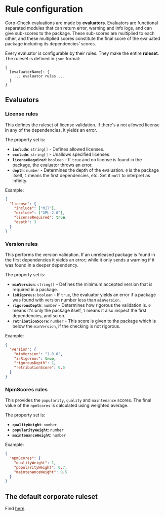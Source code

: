 # Rule configuration

Corp-Check evaluations are made by **evaluators**. Evaluators are functional separated modules that can return error, warning and info logs, and can give sub-scores to the package. These sub-scores are multiplied to each other, and these multiplied scores constitute the final score of the evaluated package including its dependencies' scores.

Every evaluator is configurable by their rules. They make the entire **ruleset**. The ruleset is defined in `json` format:

```
{
  [evaluatorName]: {
    ... evaluator rules ...
  }
}
```

## Evaluators

### License rules

This defines the ruleset of license validation. If there's a not allowed license in any of the dependencies, it yields an error.

The property set is:

- **`include`**: `string[]` - Defines allowed licenses.
- **`exclude`**: `string[]` - Unallows specified licenses.
- **`licenseRequired`**: `boolean` - If `true` and no license is found in the package, the evaluator throws an error.
- **`depth`**: `number` - Determines the depth of the evaluation. `0` is the package itself, `1` means the first dependencies, etc. Set it `null` to interpret as infinity.

Example:

```json
{
  "license": {
    "include": ["MIT"],
    "exclude": ["GPL-2.0"],
    "licenseRequired": true,
    "depth": 3
  }
}
```

### Version rules

This performs the version validation. If an unreleased package is found in the first dependencies it yields an error; while it only sends a warning if it was found in a deeper dependency.

The property set is:

- **`minVersion`**: `string[]` - Defines the minimum accepted version that is required in a package.
- **`isRigorous`**: `boolean` - If `true`, the evaluator yields an error if a package was found with version number less than `minVersion`.
- **`rigorousDepth`**: `number` - Determines how rigorous the validation is. `0` means it's only the package itself, `1` means it also inspect the first dependencies, and so on.
- **`retributionScore`**: `number` - This score is given to the package which is below the `minVersion`, if the checking is not rigorous.

Example:

```json
{
  "version": {
    "minVersion": "1.0.0",
    "isRigorous": true,
    "rigorousDepth": 1,
    "retributionScore": 0.5
  }
}
```

### NpmScores rules

This provides the `popularity`, `quality` and `maintenance` scores. The final value of the `npmScores` is calculated using weighted average.

The property set is:

- **`qualityWeight`**: `number`
- **`popularityWeight`**: `number`
- **`maintenanceWeight`**: `number`

Example:

```json
{
  "npmScores": {
    "qualityWeight": 1,
    "popularityWeight": 0.7,
    "maintenanceWeight": 0.5
  }
}
```

## The default corporate ruleset

Find [here](https://raw.githubusercontent.com/jaystack/corp-check-rest/master/default-rules.json).